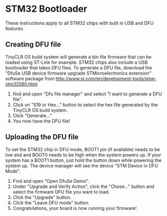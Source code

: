 # STM32 Bootloader

These instructions apply to all STM32 chips with built in USB and DFU features.

## Creating DFU file
TinyCLR OS build system will generate a bin file firmware that can be loaded using ST-Link for example. STM32 chips also include a USB bootloader that takes DFU files. To generate a DFU file, download the "DfuSe USB device firmware upgrade STMicroelectronics extension" software package from
http://www.st.com/en/development-tools/stsw-stm32080.html

1. find and open "Dfu file manager" and select "I want to generate a DFU file".
2. Click on "S19 or Hex..." button to select the hex file generated by the TinyCLR OS build system.
3. Click "Generate..."
4. You now have the DFU file!


## Uploading the DFU file
To set the STM32 chip in DFU mode, BOOT1 pin (if available) needs to be low and and BOOT0 needs to be high when the system powers up. If your system has a BOOT1 button, just hold the button down while powering the system up. The device manager will see the device "STM Device in DFU Mode".
1. Find and open "Open DfuSe Demo".
2. Under "Upgrade and Verify Action", click the "Chose..." button and select the firmware DFU file you want to load.
3. Click the "Upgrade" button.
4. Click the "Leave DFU mode" button.
5. Congratulations, your board is now running your firmware!
